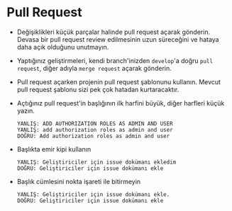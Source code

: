 # Pull Request

- Değişiklikleri küçük parçalar halinde pull request açarak gönderin. Devasa bir pull request review edilmesinin uzun süreceğini ve hataya daha açık olduğunu unutmayın.

- Yaptığınız geliştirmeleri, kendi branch'inizden `develop`'a doğru `pull request`, diğer adıyla `merge request` açarak gönderin.

- Pull request açarken projenin pull request şablonunu kullanın. Mevcut pull request şablonu sizi pek çok hatadan kurtaracaktır.

- Açtığınız pull request'in başlığının ilk harfini büyük, diğer harfleri küçük yazın.

  ```
  YANLIŞ: ADD AUTHORIZATION ROLES AS ADMIN AND USER
  YANLIŞ: add authorization roles as admin and user
  DOĞRU: Add authorization roles as admin and user
  ```

- Başlıkta emir kipi kullanın

  ```
  YANLIŞ: Geliştiriciler için issue dokümanı ekledim
  DOĞRU: Geliştiriciler için issue dokümanı ekle
  ```

- Başlık cümlesini nokta işareti ile bitirmeyin

  ```
  YANLIŞ: Geliştiriciler için issue dokümanı ekle.
  DOĞRU: Geliştiriciler için issue dokümanı ekle
  ```
